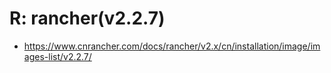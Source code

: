 # R: rancher(v2.2.7)
- <https://www.cnrancher.com/docs/rancher/v2.x/cn/installation/image/images-list/v2.2.7/>
